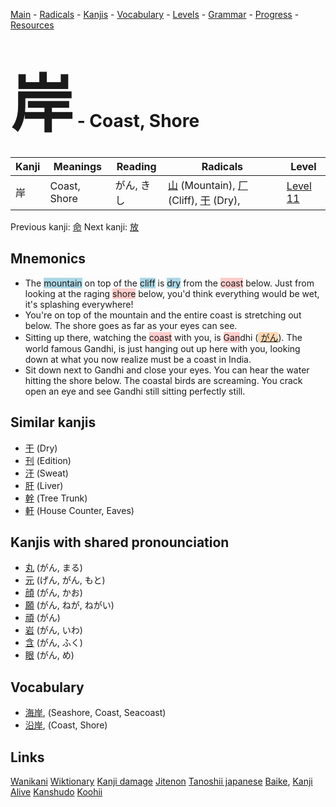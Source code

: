 <style> bigfont {font-size: 100px}</style>
[Main](../README.md) -
[Radicals](../radicals.md) -
[Kanjis](../kanjis.md) -
[Vocabulary](../vocabulary.md) -
[Levels](../levels.md) -
[Grammar](../grammar.md) - 
[Progress](../progress.md) -
[Resources](../resources.md)
# <bigfont> 岸</bigfont> - Coast, Shore 

| Kanji | Meanings | Reading | Radicals | Level |
| --- | --- | --- | --- | --- |
| 岸 | Coast, Shore | がん, きし | [山](../radicals/山.md) (Mountain), [厂](../radicals/厂.md) (Cliff), [干](../radicals/干.md) (Dry),  | [Level 11](../levels/wk_level11.md) |

Previous kanji: [命](命.md) Next kanji: [放](放.md) 

## Mnemonics
 * The <span style="background-color:#ADD8E6"> mountain</span> on top of the <span style="background-color:#ADD8E6"> cliff</span> is <span style="background-color:#ADD8E6"> dry</span> from the <span style="background-color:#ffcccb"> coast</span> below. Just from looking at the raging <span style="background-color:#ffcccb"> shore</span> below, you'd think everything would be wet, it's splashing everywhere!
* You're on top of the mountain and the entire coast is stretching out below. The shore goes as far as your eyes can see.
* Sitting up there, watching the <span style="background-color:#ffcccb"> coast</span> with you, is <span style="background-color:#ffcccb"> Gan</span>dhi (<span style="background-color:#fed8b1"> [がん](https://jisho.org/search/がん)</span>). The world famous Gandhi, is just hanging out up here with you, looking down at what you now realize must be a coast in India.
* Sit down next to Gandhi and close your eyes. You can hear the water hitting the shore below. The coastal birds are screaming. You crack open an eye and see Gandhi still sitting perfectly still. 


## Similar kanjis
 * [干](干.md) (Dry)
* [刊](刊.md) (Edition)
* [汗](汗.md) (Sweat)
* [肝](肝.md) (Liver)
* [幹](幹.md) (Tree Trunk)
* [軒](軒.md) (House Counter, Eaves)



## Kanjis with shared pronounciation
 * [丸](丸.md) (がん, まる)
* [元](元.md) (げん, がん, もと)
* [顔](顔.md) (がん, かお)
* [願](願.md) (がん, ねが, ねがい)
* [頑](頑.md) (がん)
* [岩](岩.md) (がん, いわ)
* [含](含.md) (がん, ふく)
* [眼](眼.md) (がん, め)



## Vocabulary
 * [海岸](../vocabulary/岸.md), (Seashore, Coast, Seacoast)
* [沿岸](../vocabulary/岸.md), (Coast, Shore)




## Links 


[Wanikani](https://www.wanikani.com/kanji/岸)
[Wiktionary](https://en.wiktionary.org/wiki/岸)
[Kanji damage](http://www.kanjidamage.com/kanji/search?utf8=✓&q=岸)
[Jitenon](https://jitenon.com/kanji/岸)
[Tanoshii japanese](https://www.tanoshiijapanese.com/dictionary/kanji.cfm?k=岸)
[Baike](https://baike.baidu.com/item/岸),
[Kanji Alive](https://app.kanjialive.com/岸)
[Kanshudo](https://www.kanshudo.com/searchmn?q=岸)
[Koohii](https://kanji.koohii.com/study/kanji/岸)
